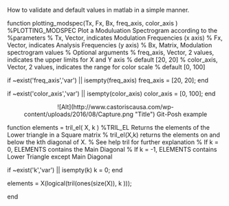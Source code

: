 
How to validate and default values in matlab in a simple manner.


function plotting_modspec(Tx, Fx, Bx, freq_axis, color_axis )
%PLOTTING_MODSPEC Plot a Moduluation Spectrogram according to the
%parameters
% Tx, Vector, indicates Modulation Frequencies (x axis)
% Fx, Vector, indicates Analysis Frequencies (y axis)
% Bx, Matrix, Modulation spectrogram values
% Optional arguments
% freq_axis, Vector, 2 values, indicates the upper limits for X and Y axis
%            default [20, 20]
% color_axis, Vector, 2 values, indicates the range for color scale
%             default [0, 100]

if ~exist('freq_axis','var') || isempty(freq_axis)
    freq_axis = [20, 20];
end

if ~exist('color_axis','var') || isempty(color_axis)
    color_axis = [0, 100];
end

<center>
![Alt](http://www.castoriscausa.com/wp-content/uploads/2016/08/Capture.png "Title")
Git-Posh example</center>


function elements = tril_el( X, k )
%TRIL_EL Returns the elements of the Lower triangle in a Square matrix
%   tril_el(X,k) returns the elements on and below the kth diagonal of X.
%   See help tril for further explanation
%   If k = 0, ELEMENTS contains the Main Diagonal
%   If k = -1, ELEMENTS contains Lower Triangle except Main Diagonal

if ~exist('k','var') || isempty(k)
    k = 0;
end

elements =   X(logical(tril(ones(size(X)), k )));

end
